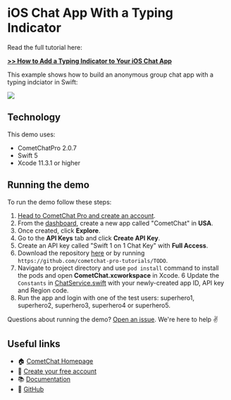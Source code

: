 # iOS Chat App With a Typing Indicator

Read the full tutorial here:

[**>> How to Add a Typing Indicator to Your iOS Chat App**](TODO)

This example shows how to build an anonymous group chat app with a typing indciator in Swift:

![](screenshots/TODO)

## Technology

This demo uses:

* CometChatPro 2.0.7
* Swift 5
* Xcode 11.3.1 or higher

## Running the demo

To run the demo follow these steps:

1. [Head to CometChat Pro and create an account](https://cometchat.com/pro?utm_source=github&utm_medium=example-code-readme).
2. From the [dashboard](https://app.cometchat.com/?utm_source=github&utm_medium=example-code-readme), create a new app called "CometChat" in **USA**.
3. Once created, click **Explore**.
4. Go to the **API Keys** tab and click **Create API Key**.
5. Create an API key called "Swift 1 on 1 Chat Key" with **Full Access**.
4. Download the repository [here](TODO) or by running `https://github.com/cometchat-pro-tutorials/TODO`.
5. Navigate to project directory and use `pod install` command to install the pods and open **CometChat.xcworkspace** in Xcode.
6 Update the `Constants` in [ChatService.swift](https://github.com/cometchat-pro-tutorials/TODO) with your newly-created app ID, API key and Region code.
7. Run the app and login with one of the test users: superhero1, superhero2, superhero3, superhero4 or superhero5.

Questions about running the demo? [Open an issue](https://github.com/cometchat-pro-tutorials/TODO/issues). We're here to help ✌️


## Useful links

- 🏠 [CometChat Homepage](https://cometchat.com/pro?utm_source=github&utm_medium=example-code-readme)
- 🚀 [Create your free account](https://app.cometchat.com?utm_source=github&utm_medium=example-code-readme)
- 📚 [Documentation](https://prodocs.cometchat.com/docs?utm_source=github&utm_medium=example-code-readme)
- 👾 [GitHub](https://github.com/CometChat-Pro)

